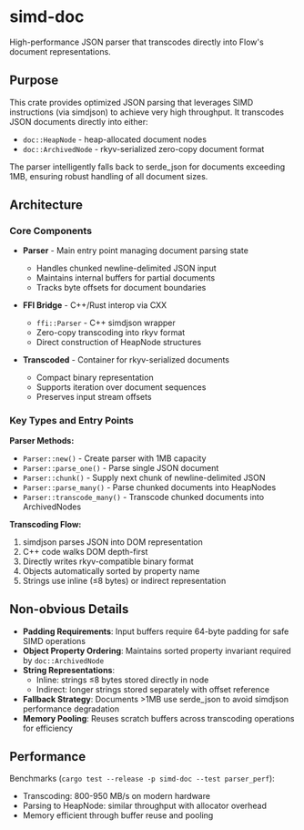# simd-doc

High-performance JSON parser that transcodes directly into Flow's document representations.

## Purpose

This crate provides optimized JSON parsing that leverages SIMD instructions (via simdjson) to achieve very high throughput. It transcodes JSON documents directly into either:
- `doc::HeapNode` - heap-allocated document nodes
- `doc::ArchivedNode` - rkyv-serialized zero-copy document format

The parser intelligently falls back to serde_json for documents exceeding 1MB, ensuring robust handling of all document sizes.

## Architecture

### Core Components

- **Parser** - Main entry point managing document parsing state
  - Handles chunked newline-delimited JSON input
  - Maintains internal buffers for partial documents
  - Tracks byte offsets for document boundaries

- **FFI Bridge** - C++/Rust interop via CXX
  - `ffi::Parser` - C++ simdjson wrapper
  - Zero-copy transcoding into rkyv format
  - Direct construction of HeapNode structures

- **Transcoded** - Container for rkyv-serialized documents
  - Compact binary representation
  - Supports iteration over document sequences
  - Preserves input stream offsets

### Key Types and Entry Points

**Parser Methods:**
- `Parser::new()` - Create parser with 1MB capacity
- `Parser::parse_one()` - Parse single JSON document
- `Parser::chunk()` - Supply next chunk of newline-delimited JSON
- `Parser::parse_many()` - Parse chunked documents into HeapNodes
- `Parser::transcode_many()` - Transcode chunked documents into ArchivedNodes

**Transcoding Flow:**
1. simdjson parses JSON into DOM representation
2. C++ code walks DOM depth-first
3. Directly writes rkyv-compatible binary format
4. Objects automatically sorted by property name
5. Strings use inline (≤8 bytes) or indirect representation

## Non-obvious Details

- **Padding Requirements**: Input buffers require 64-byte padding for safe SIMD operations
- **Object Property Ordering**: Maintains sorted property invariant required by `doc::ArchivedNode`
- **String Representations**:
  - Inline: strings ≤8 bytes stored directly in node
  - Indirect: longer strings stored separately with offset reference
- **Fallback Strategy**: Documents >1MB use serde_json to avoid simdjson performance degradation
- **Memory Pooling**: Reuses scratch buffers across transcoding operations for efficiency

## Performance

Benchmarks (`cargo test --release -p simd-doc --test parser_perf`):
- Transcoding: 800-950 MB/s on modern hardware
- Parsing to HeapNode: similar throughput with allocator overhead
- Memory efficient through buffer reuse and pooling